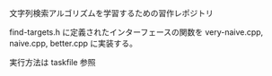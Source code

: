 文字列検索アルゴリズムを学習するための習作レポジトリ

find-targets.h に定義されたインターフェースの関数を very-naive.cpp, naive.cpp, better.cpp に実装する。

実行方法は taskfile 参照
